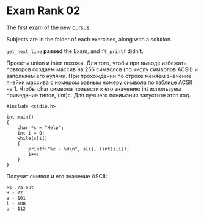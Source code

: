 # Exam Rank 02
The first exam of the new cursus.

Subjects are in the folder of each exercises, along with a solution.

``get_next_line`` **passed** the Exam, and ``ft_printf`` didn't.

Проекты union и inter похожи.
Для того, чтобы при выводе избежать повторов создаем массив на 256 символов (по числу символов ACSII) и заполняем его нулями. При прохождении по строке меняем значение ячейки массива с номером равным номеру символа по таблице ACSII на 1. Чтобы char символа привести к его значению int используем приведение типов, (int)c.
Для лучшего понимания запустите этот код.

	#include <stdio.h>
	
	int main()
	{
		char *s = "Help";
		int i = 0;
		while(s[i])
		{
			printf("%c - %d\n", s[i], (int)s[i]);
			i++;
		}
	}
Получит символ и его значение ASCII:

	>$ ./a.out 
	H - 72
	e - 101
	l - 108
	p - 112
